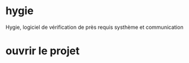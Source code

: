 # hygie
Hygie, logiciel de vérification de près requis systhème et communication

# ouvrir le projet
